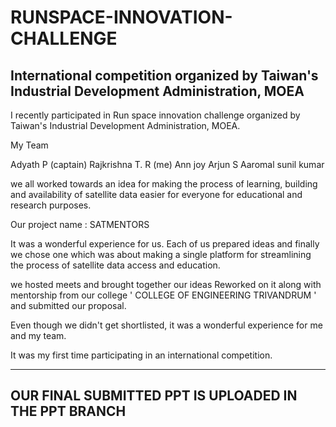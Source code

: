 # RUNSPACE-INNOVATION-CHALLENGE
International competition organized by Taiwan's Industrial Development Administration, MOEA
-------------------------------------------------------------------------------------------

I recently participated in Run space innovation challenge organized by  Taiwan's Industrial Development Administration, MOEA. 

My Team 

 Adyath P (captain) 
Rajkrishna T. R (me) 
Ann joy
Arjun S
Aaromal sunil kumar

we all worked towards an idea for making the process of learning, building and availability of satellite data easier for everyone for educational and research purposes. 

Our project name : SATMENTORS

It was a wonderful experience for us. 
Each of us prepared ideas and finally we chose one which was about making a single platform for streamlining the process of satellite data access and education. 

we hosted meets and brought together our ideas
Reworked on it along with  mentorship from our college  ' COLLEGE OF ENGINEERING TRIVANDRUM '
and submitted our proposal. 


Even though we didn't get shortlisted, it was a wonderful experience for me and my team. 

It was my first time participating in an international competition. 


-------------------------------------------------------
 OUR FINAL SUBMITTED PPT IS UPLOADED IN THE PPT BRANCH
-------------------------------------------------------

